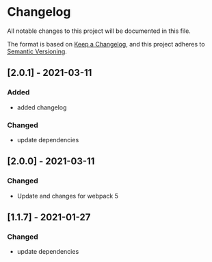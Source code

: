 # Changelog

All notable changes to this project will be documented in this file.

The format is based on [Keep a Changelog](https://keepachangelog.com/en/1.0.0/),
and this project adheres to [Semantic Versioning](https://semver.org/spec/v2.0.0.html).

## [2.0.1] - 2021-03-11
### Added
- added changelog

### Changed
- update dependencies

## [2.0.0] - 2021-03-11
### Changed
- Update and changes for webpack 5

## [1.1.7] - 2021-01-27
### Changed
- update dependencies
